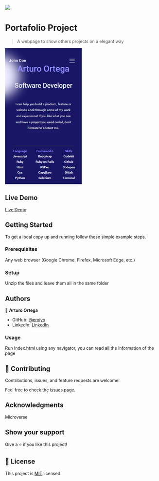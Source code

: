![](https://img.shields.io/badge/Microverse-blueviolet)

# Portafolio Project

> A webpage to show others projects on a elegant way

![screenshot](./preview.png)

## Live Demo

[Live Demo](https:eroiyo.github.io/My-Portafolio/)


## Getting Started


To get a local copy up and running follow these simple example steps.

### Prerequisites

Any web browser (Google Chrome, Firefox, Microsoft Edge, etc.)

### Setup

Unzip the files and leave them all in the same folder

## Authors

👤 **Arturo Ortega**

- GitHub: [@eroiyo](https://eroiyo.github.io/My-Portafolio/)
- LinkedIn: [LinkedIn](https://www.linkedin.com/in/carlos-arturo-ortega-guanipa-39a1a5204/)

### Usage

Run Index.html using any navigator, you can read all the information of the page

## 🤝 Contributing

Contributions, issues, and feature requests are welcome!

Feel free to check the [issues page](../../issues/).

## Acknowledgments

Microverse

## Show your support

Give a ⭐️ if you like this project!

## 📝 License

This project is [MIT](./MIT.md) licensed.
